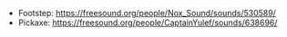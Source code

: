 * Footstep: https://freesound.org/people/Nox_Sound/sounds/530589/
* Pickaxe: https://freesound.org/people/CaptainYulef/sounds/638696/
